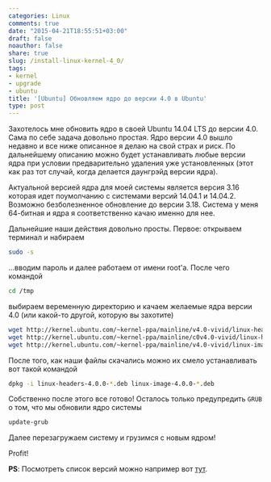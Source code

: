 ```yaml
---
categories: Linux
comments: true
date: "2015-04-21T18:55:51+03:00"
draft: false
noauthor: false
share: true
slug: /install-linux-kernel-4_0/
tags:
- kernel
- upgrade
- ubuntu
title: '[Ubuntu] Обновляем ядро до версии 4.0 в Ubuntu'
type: post
---
```


Захотелось мне обновить ядро в своей Ubuntu 14.04 LTS до версии 4.0. Сама по себе задача довольно простая. Ядро версии 4.0 вышло недавно и все ниже описанное я делаю на свой страх и риск. По дальнейшему описанию можно будет устанавливать любые версии ядра при условии предварительно удаления уже установленных (этот как раз тот случай, когда делается даунгрэйд версии ядра). 

Актуальной версией ядра для моей системы является версия 3.16 которая идет поумолчанию с системами версий 14.04.1 и 14.04.2. Возможно безболезненное обновление до версии 3.18. Система у меня 64-битная и ядра я соответственно качаю именно для нее.

Дальнейшие наши действия довольно просты. Первое: открываем терминал и набираем
```bash
sudo -s
```
...вводим пароль и далее работаем от имени root'а. После чего командой
```bash
cd /tmp
```
выбираем веременную директорию и качаем желаемые ядра версии 4.0 (или какой-то другой, которую вы захотите)
```bash
wget http://kernel.ubuntu.com/~kernel-ppa/mainline/v4.0-vivid/linux-headers-4.0.0-040000_4.0.0-040000.201504121935_all.deb
wget http://kernel.ubuntu.com/~kernel-ppa/mainline/c0v4.0-vivid/linux-headers-4.0.0-040000-generic_4.0.0-040000.201504121935_amd64.deb
wget http://kernel.ubuntu.com/~kernel-ppa/mainline/v4.0-vivid/linux-image-4.0.0-040000-generic_4.0.0-040000.201504121935_amd64.deb
```
После того, как наши файлы скачались можно их смело устанавливать вот такой командой
```bash
dpkg -i linux-headers-4.0.0-*.deb linux-image-4.0.0-*.deb
```
Собственно после этого все готово! Осталось только предупредить `GRUB` о том, что мы обновили ядро системы
```bash
update-grub
```
Далее перезагружаем систему и грузимся с новым ядром!

Profit!

**PS**: Посмотреть список версий можно например вот [тут](http://kernel.ubuntu.com/~kernel-ppa/mainline/).

